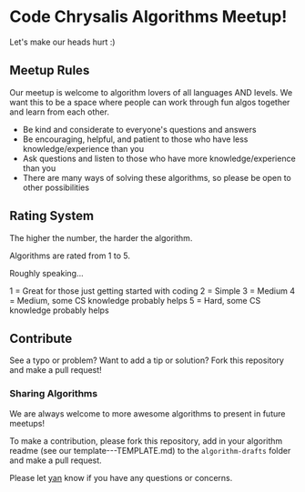 # Code Chrysalis Algorithms Meetup!

Let's make our heads hurt :)

## Meetup Rules

Our meetup is welcome to algorithm lovers of all languages AND levels. We want this to be a space where people can work through fun algos together and learn from each other.

* Be kind and considerate to everyone's questions and answers
* Be encouraging, helpful, and patient to those who have less knowledge/experience than you
* Ask questions and listen to those who have more knowledge/experience than you
* There are many ways of solving these algorithms, so please be open to other possibilities

## Rating System

The higher the number, the harder the algorithm.

Algorithms are rated from 1 to 5.

Roughly speaking...

1 = Great for those just getting started with coding
2 = Simple
3 = Medium
4 = Medium, some CS knowledge probably helps
5 = Hard, some CS knowledge probably helps

## Contribute

See a typo or problem? Want to add a tip or solution? Fork this repository and make a pull request!

### Sharing Algorithms

We are always welcome to more awesome algorithms to present in future meetups!

To make a contribution, please fork this repository, add in your algorithm readme (see our template---TEMPLATE.md) to the `algorithm-drafts` folder and make a pull request.

Please let [yan](mailto:yan@codechrysalis.io) know if you have any questions or concerns.